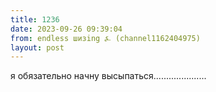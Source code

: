 ```yaml
---
title: 1236
date: 2023-09-26 09:39:04
from: endless шизing ⍼ (channel1162404975)
layout: post
---
```


я обязательно начну высыпаться.....................
